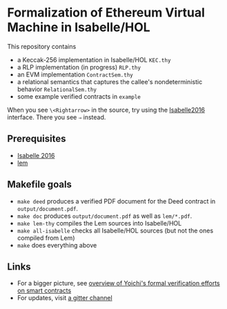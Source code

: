# Formalization of Ethereum Virtual Machine in Isabelle/HOL

This repository contains

* a Keccak-256 implementation in Isabelle/HOL `KEC.thy`
* a RLP implementation (in progress) `RLP.thy`
* an EVM implementation `ContractSem.thy`
* a relational semantics that captures the callee's nondeterministic behavior `RelationalSem.thy`
* some example verified contracts in `example`

When you see `\<Rightarrow>` in the source, try using the [Isabelle2016](https://isabelle.in.tum.de/index.html) interface.  There you see `⇒` instead.

## Prerequisites

* [Isabelle 2016](https://isabelle.in.tum.de/installation.html)
* [lem](http://www.cl.cam.ac.uk/~pes20/lem/built-doc/lem-manual.html#installation)

## Makefile goals

* `make deed` produces a verified PDF document for the Deed contract in `output/document.pdf`.
* `make doc` produces `output/document.pdf` as well as `lem/*.pdf`.
* `make lem-thy` compiles the Lem sources into Isabelle/HOL
* `make all-isabelle` checks all Isabelle/HOL sources (but not the ones compiled from Lem)
* `make` does everything above

## Links

* For a bigger picture, see [overview of Yoichi's formal verification efforts on smart contracts](https://github.com/pirapira/ethereum-formal-verification-overview/blob/master/README.md#formal-verification-of-ethereum-contracts-yoichis-attempts)
* For updates, visit [a gitter channel](https://gitter.im/ethereum/formal-methods)
